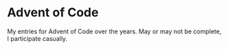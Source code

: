 # Advent of Code
My entries for Advent of Code over the years. May or may not be complete, I participate casually.

